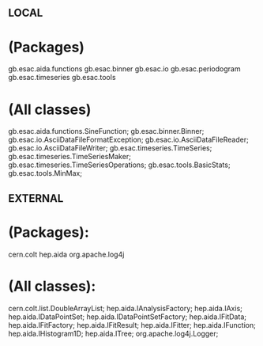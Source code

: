 LOCAL
-----

# (Packages)
gb.esac.aida.functions
gb.esac.binner
gb.esac.io
gb.esac.periodogram
gb.esac.timeseries
gb.esac.tools

# (All classes)
gb.esac.aida.functions.SineFunction;
gb.esac.binner.Binner;
gb.esac.io.AsciiDataFileFormatException;
gb.esac.io.AsciiDataFileReader;
gb.esac.io.AsciiDataFileWriter;
gb.esac.timeseries.TimeSeries;
gb.esac.timeseries.TimeSeriesMaker;
gb.esac.timeseries.TimeSeriesOperations;
gb.esac.tools.BasicStats;
gb.esac.tools.MinMax;

EXTERNAL
--------

# (Packages):
cern.colt
hep.aida
org.apache.log4j

# (All classes):
cern.colt.list.DoubleArrayList;
hep.aida.IAnalysisFactory;
hep.aida.IAxis;
hep.aida.IDataPointSet;
hep.aida.IDataPointSetFactory;
hep.aida.IFitData;
hep.aida.IFitFactory;
hep.aida.IFitResult;
hep.aida.IFitter;
hep.aida.IFunction;
hep.aida.IHistogram1D;
hep.aida.ITree;
org.apache.log4j.Logger;
